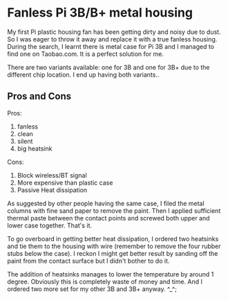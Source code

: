 # Fanless Pi 3B/B+ metal housing
My first Pi plastic housing fan has been getting dirty and noisy due to dust. So I was eager to throw it away and replace it with a true 
fanless housing. During the search, I learnt there is metal case for Pi 3B and I managed to find one on Taobao.com. It is a perfect solution for me.

There are two variants available: one for 3B and one for 3B+ due to the different chip location. I end up having both variants..

## Pros and Cons
Pros:
1. fanless
2. clean
3. silent
4. big heatsink

Cons:
1. Block wireless/BT signal
2. More expensive than plastic case
3. Passive Heat dissipation

As suggested by other people having the same case, I filed the metal columns with fine sand paper to remove the paint. Then I applied 
sufficient thermal paste between the contact points and screwed both upper and lower case together. That's it.

To go overboard in getting better heat dissipation, I ordered two heatsinks and tie them to the housing with wire (remember to remove
the four rubber stubs below the case). I reckon I might get better result by sanding off the paint from the contact surface but I didn't bother to do it. 

The addition of heatsinks manages to lower the temperature by around 1 degree. Obviously this is completely waste of money and time. And I ordered two more set for my other 3B and 3B+ anyway. ^_^;
